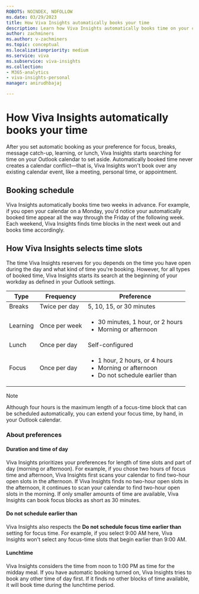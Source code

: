 ```yaml
---
ROBOTS: NOINDEX, NOFOLLOW
ms.date: 03/29/2023
title: How Viva Insights automatically books your time
description: Learn how Viva Insights automatically books time on your calendar
author: zachminers
ms.author: v-zachminers
ms.topic: conceptual
ms.localizationpriority: medium 
ms.service: viva 
ms.subservice: viva-insights 
ms.collection: 
- M365-analytics
- viva-insights-personal
manager: anirudhbajaj

---
```


# How Viva Insights automatically books your time

After you set automatic booking as your preference for focus, breaks, message catch-up, learning, or lunch, Viva Insights starts searching for time on your Outlook calendar to set aside. Automatically booked time never creates a calendar conflict—that is, Viva Insights won't book over any existing calendar event, like a meeting, personal time, or appointment.

## Booking schedule

Viva Insights automatically books time two weeks in advance. For example, if you open your calendar on a Monday, you'd notice your automatically booked time appear all the way through the Friday of the following week. Each weekend, Viva Insights finds time blocks in the next week out and books time accordingly.

## How Viva Insights selects time slots

The time Viva Insights reserves for you depends on the time you have open during the day and what kind of time you're booking. However, for all types of booked time, Viva Insights starts its search at the beginning of your workday as defined in your Outlook settings.

|Type | Frequency | Preference|
|-----|-----------|-----------|
|Breaks| Twice per day|5, 10, 15, or 30 minutes
|Learning| Once per week| <ul><li>30 minutes, 1 hour, or 2 hours <li> Morning or afternoon
|Lunch| Once per day|Self-configured|
|Focus| Once per day| <ul><li>1 hour, 2 hours, or 4 hours<li>Morning or afternoon<li>Do not schedule earlier than

>[!Note]
>Although four hours is the maximum length of a focus-time block that can be scheduled automatically, you can extend your focus time, by hand, in your Outlook calendar.

### About preferences

#### Duration and time of day

Viva Insights prioritizes your preferences for length of time slots and part of day (morning or afternoon). For example, if you chose two hours of focus time and afternoon, Viva Insights first scans your calendar to find two-hour open slots in the afternoon. If Viva Insights finds no two-hour open slots in the afternoon, it continues to scan your calendar to find two-hour open slots in the morning. If only smaller amounts of time are available, Viva Insights can book focus blocks as short as 30 minutes.

#### Do not schedule earlier than

Viva Insights also respects the **Do not schedule focus time earlier than** setting for focus time. For example, if you select 9:00 AM here, Viva Insights won't select any focus-time slots that begin earlier than 9:00 AM.  

#### Lunchtime

Viva Insights considers the time from noon to 1:00 PM as time for the midday meal. If you have automatic booking turned on, Viva Insights tries to book any other time of day first. If it finds no other blocks of time available, it will book time during the lunchtime period.